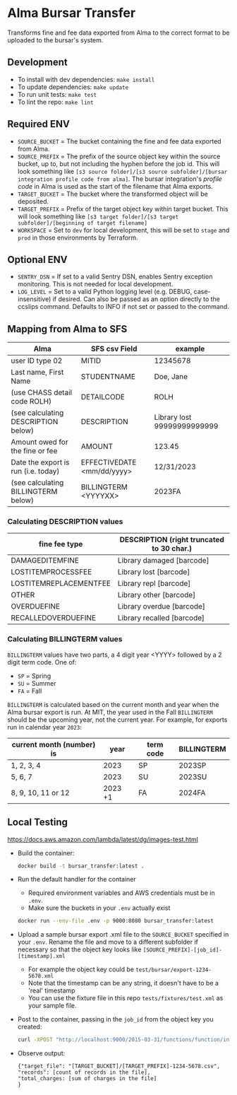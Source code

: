# Alma Bursar Transfer

Transforms fine and fee data exported from Alma to the correct format to be
uploaded to the bursar's system.

## Development

- To install with dev dependencies: `make install`
- To update dependencies: `make update`
- To run unit tests: `make test`
- To lint the repo: `make lint`

## Required ENV

- `SOURCE_BUCKET` = The bucket containing the fine and fee data exported from
  Alma.
- `SOURCE_PREFIX` = The prefix of the source object key within the source
  bucket, up to, but not including the hyphen before the job id. This will look
  something like
  `[s3 source folder]/[s3 source subfolder]/[bursar integration profile code from alma]`.
  The bursar integration's _profile code_ in Alma is used as the start of the
  filename that Alma exports.
- `TARGET_BUCKET` = The bucket where the transformed object will be deposited.
- `TARGET_PREFIX` = Prefix of the target object key within target bucket. This
  will look something like
  `[s3 target folder]/[s3 target subfolder]/[beginning of target filename]`
- `WORKSPACE` = Set to `dev` for local development, this will be set to `stage`
  and `prod` in those environments by Terraform.

## Optional ENV

- `SENTRY_DSN` = If set to a valid Sentry DSN, enables Sentry exception
  monitoring. This is not needed for local development.
- `LOG_LEVEL` = Set to a valid Python logging level (e.g. DEBUG,
  case-insensitive) if desired. Can also be passed as an option directly to the
  ccslips command. Defaults to INFO if not set or passed to the command.

## Mapping from Alma to SFS

| Alma                                | SFS csv Field              | example                     |
| ----------------------------------- | -------------------------- | --------------------------- |
| user ID type 02                     | MITID                      | 12345678                    |
| Last name, First Name               | STUDENTNAME                | Doe, Jane                   |
| (use CHASS detail code ROLH)        | DETAILCODE                 | ROLH                        |
| (see calculating DESCRIPTION below) | DESCRIPTION                | Library lost 99999999999999 |
| Amount owed for the fine or fee     | AMOUNT                     | 123.45                      |
| Date the export is run (i.e. today) | EFFECTIVEDATE <mm/dd/yyyy> | 12/31/2023                  |
| (see calculating BILLINGTERM below) | BILLINGTERM \<YYYYXX\>     | 2023FA                      |

### Calculating DESCRIPTION values

| fine fee type          | DESCRIPTION (right truncated to 30 char.) |
| ---------------------- | ----------------------------------------- |
| DAMAGEDITEMFINE        | Library damaged [barcode]                 |
| LOSTITEMPROCESSFEE     | Library lost [barcode]                    |
| LOSTITEMREPLACEMENTFEE | Library repl [barcode]                    |
| OTHER                  | Library other [barcode]                   |
| OVERDUEFINE            | Library overdue [barcode]                 |
| RECALLEDOVERDUEFINE    | Library recalled [barcode]                |

### Calculating BILLINGTERM values

`BILLINGTERM` values have two parts, a 4 digit year \<YYYY> followed by a 2 digit
term code. One of:

- `SP` = Spring
- `SU` = Summer
- `FA` = Fall

`BILLINGTERM` is calculated based on the current month and year when the Alma
bursar export is run. At MIT, the year used in the Fall `BILLINGTERM` should be the upcoming year, not the current year. For example, for exports run in calendar year `2023`:

| current month (number) is | year    | term code | BILLINGTERM |
| ------------------------- | ------- | --------- | ----------- |
| 1, 2, 3, 4                | 2023    | SP        | 2023SP      |
| 5, 6, 7                    | 2023    | SU        | 2023SU      |
| 8, 9, 10, 11 or 12     | 2023 +1 | FA        | 2024FA      |

## Local Testing

<https://docs.aws.amazon.com/lambda/latest/dg/images-test.html>

- Build the container:

  ```bash
  docker build -t bursar_transfer:latest .
  ```

- Run the default handler for the container
  - Required environment variables and AWS credentials must be in `.env`.
  - Make sure the buckets in your `.env` actually exist

  ```bash
  docker run --env-file .env -p 9000:8080 bursar_transfer:latest
  ```

- Upload a sample bursar export .xml file to the `SOURCE_BUCKET` specified in
  your `.env`. Rename the file and move to a different subfolder if necessary so
  that the object key looks like `[SOURCE_PREFIX]-[job_id]-[timestamp].xml`
  - For example the object key could be `test/bursar/export-1234-5678.xml`
  - Note that the timestamp can be any string, it doesn't have to be a 'real'
    timestamp
  - You can use the fixture file in this repo `tests/fixtures/test.xml` as your
    sample file.

- Post to the container, passing in the `job_id` from the object key you
  created:

  ```bash
  curl -XPOST "http://localhost:9000/2015-03-31/functions/function/invocations" -d '{"job_id":"1234"}'
  ```

- Observe output:

  ```
  {"target_file": "[TARGET_BUCKET]/[TARGET_PREFIX]-1234-5678.csv",
  "records": [count of records in the file],
  "total_charges: [sum of charges in the file]
  }
  ```
